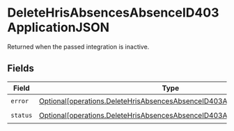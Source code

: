 # DeleteHrisAbsencesAbsenceID403ApplicationJSON

Returned when the passed integration is inactive.


## Fields

| Field                                                                                                                                                          | Type                                                                                                                                                           | Required                                                                                                                                                       | Description                                                                                                                                                    |
| -------------------------------------------------------------------------------------------------------------------------------------------------------------- | -------------------------------------------------------------------------------------------------------------------------------------------------------------- | -------------------------------------------------------------------------------------------------------------------------------------------------------------- | -------------------------------------------------------------------------------------------------------------------------------------------------------------- |
| `error`                                                                                                                                                        | [Optional[operations.DeleteHrisAbsencesAbsenceID403ApplicationJSONError]](undefined/models/operations/deletehrisabsencesabsenceid403applicationjsonerror.md)   | :heavy_check_mark:                                                                                                                                             | N/A                                                                                                                                                            |
| `status`                                                                                                                                                       | [Optional[operations.DeleteHrisAbsencesAbsenceID403ApplicationJSONStatus]](undefined/models/operations/deletehrisabsencesabsenceid403applicationjsonstatus.md) | :heavy_check_mark:                                                                                                                                             | N/A                                                                                                                                                            |